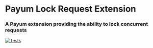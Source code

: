 # Payum Lock Request Extension

### A Payum extension providing the ability to lock concurrent requests

[![Tests](https://github.com/webgriffe/PayumLockRequestExtension/actions/workflows/test.yml/badge.svg?branch=master)](https://github.com/webgriffe/PayumLockRequestExtension/actions/workflows/test.yml)
